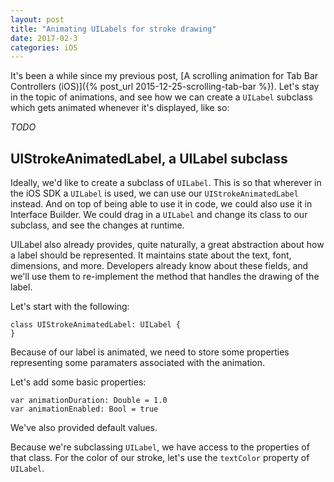 ```yaml
---
layout: post
title: "Animating UILabels for stroke drawing"
date: 2017-02-3
categories: iOS
---
```


It's been a while since my previous post, [A scrolling animation for Tab Bar Controllers (iOS)]({% post_url 2015-12-25-scrolling-tab-bar %}). Let's stay in the topic of animations, and see how we can create a `UILabel` subclass which gets animated whenever it's displayed, like so:

*TODO*

## UIStrokeAnimatedLabel, a UILabel subclass

Ideally, we'd like to create a subclass of `UILabel`. This is so that wherever in the iOS SDK a `UILabel` is used, we can use our `UIStrokeAnimatedLabel` instead. And on top of being able to use it in code, we could also use it in Interface Builder. We could drag in a `UILabel` and change its class to our subclass, and see the changes at runtime.

UILabel also already provides, quite naturally, a great abstraction about how a label should be represented. It maintains state about the text, font, dimensions, and more. Developers already know about these fields, and we'll use them to re-implement the method that handles the drawing of the label.

Let's start with the following:

```
class UIStrokeAnimatedLabel: UILabel {
}
```

Because of our label is animated, we need to store some properties representing some paramaters associated with the animation.

Let's add some basic properties:

```
var animationDuration: Double = 1.0
var animationEnabled: Bool = true
```

We've also provided default values.

Because we're subclassing `UILabel`, we have access to the properties of that class. For the color of our stroke, let's use the `textColor` property of `UILabel`.
